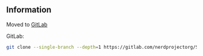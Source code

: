 ## Information

Moved to [GitLab](https://gitlab.com/nerdprojectorg/SDClang)

GitLab:
```bash
git clone --single-branch --depth=1 https://gitlab.com/nerdprojectorg/SDClang.git
```

